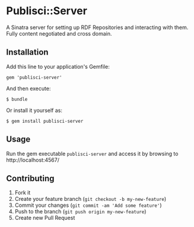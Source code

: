 # Publisci::Server

A Sinatra server for setting up RDF Repositories and interacting with them. Fully content negotiated and cross domain.

## Installation

Add this line to your application's Gemfile:

    gem 'publisci-server'

And then execute:

    $ bundle

Or install it yourself as:

    $ gem install publisci-server

## Usage

Run the gem executable `publisci-server` and access it by browsing to http://localhost:4567/

## Contributing

1. Fork it
2. Create your feature branch (`git checkout -b my-new-feature`)
3. Commit your changes (`git commit -am 'Add some feature'`)
4. Push to the branch (`git push origin my-new-feature`)
5. Create new Pull Request
